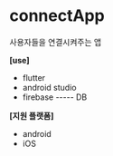 # connectApp<br>

사용자들을 연결시켜주는 앱<br>

**[use]** 
- flutter
- android studio
- firebase ----- DB


**[지원 플랫폼]**
- android
- iOS
